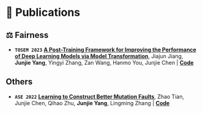 # 📝 Publications

## ⚖️ Fairness

- **`TOSEM 2023`** [**A Post-Training Framework for Improving the Performance of Deep Learning Models via Model Transformation**](https://dl.acm.org/doi/10.1145/3630011), Jiajun Jiang, **Junjie Yang**,  Yingyi Zhang, Zan Wang, Hanmo You, Junjie Chen \| [**Code**](https://github.com/junjie1003/FMT)

## Others

- **`ASE 2022`** [**Learning to Construct Better Mutation Faults**](https://dl.acm.org/doi/abs/10.1145/3551349.3556949), Zhao Tian, Junjie Chen, Qihao Zhu, **Junjie Yang**,  Lingming Zhang \| [**Code**](https://github.com/tianzhaotju/LEAM)
